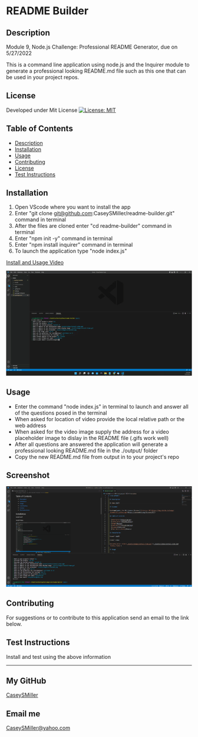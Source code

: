 # README Builder

  ## Description
  
  Module 9, Node.js Challenge: Professional README Generator, due on 5/27/2022

  This is a command line application using node.js and the Inquirer module to generate a professional looking README.md file such as this one that can be used in your project repos.
  
  ## License
  
  Developed under Mit License [![License: MIT](https://img.shields.io/badge/License-MIT-yellow.svg)](https://opensource.org/licenses/MIT)
  
  ## Table of Contents
  
  - [Description](#description)
  - [Installation](#installation)
  - [Usage](#usage)
  - [Contributing](#contributing)
  - [License](#license)
  - [Test Instructions](#tests)
  
  ## Installation
  
  1. Open VScode where you want to install the app
  2. Enter "git clone git@github.com:CaseySMiller/readme-builder.git" command in terminal
  3. After the files are cloned enter "cd readme-builder" command in terminal
  4. Enter "npm init -y" command in terminal
  5. Enter "npm install inquirer" command in terminal
  6. To launch the application type "node index.js"
  
  [Install and Usage Video](./assets/videos/install-video.mp4 "Install and Usage Video")
  
  [![Installation Video](./assets/images/install-frame.gif)](./assets/videos/install-video.mp4 "Install and Usage Video")
  
  ## Usage
  
  - Enter the command "node index.js" in terminal to launch and answer all of the questions posed in the terminal
  - When asked for location of video provide the local relative path or the web address
  - When asked for the video image supply the address for a video placeholder image to dislay in the README file (.gifs work well)
  - After all questions are answered the application will generate a professional looking README.md file in the ./output/ folder
  - Copy the new README.md file from output in to your project's repo
  
  ## Screenshot
  
  ![screenshot](./assets/images/screenshot.png)
  
  ## Contributing
  
  For suggestions or to contribute to this application send an email to the link below.
  
  ## Test Instructions
  
  Install and test using the above information
  
  ---
  
  ## My GitHub
  
  [CaseySMiller](https://github.com/CaseySMiller)
  
  ## Email me
  
  [CaseySMiller@yahoo.com](mailto:CaseySMiller@yahoo.com)

